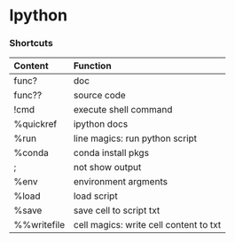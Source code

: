 # Ipython

### Shortcuts

| Content | Function |
| :--- | :--- |
| func? | doc |
| func?? | source code |
| !cmd | execute shell command |
| %quickref | ipython docs |
| %run | line magics: run python script |
| %conda | conda install pkgs |
| ; | not show output |
| %env | environment argments |
| %load | load script |
| %save | save cell to script txt |
| %%writefile | cell magics: write cell content to txt |



